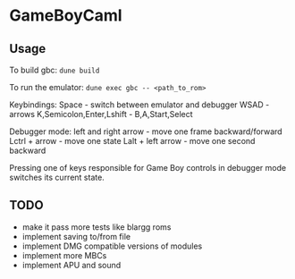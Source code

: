 # GameBoyCaml

## Usage

To build gbc:
``dune build``

To run the emulator:
``dune exec gbc -- <path_to_rom>``

Keybindings:
Space - switch between emulator and debugger
WSAD - arrows
K,Semicolon,Enter,Lshift - B,A,Start,Select

Debugger mode:
left and right arrow - move one frame backward/forward
Lctrl + arrow - move one state
Lalt + left arrow - move one second backward

Pressing one of keys responsible for Game Boy controls in debugger mode switches
its current state.

## TODO

 - make it pass more tests like blargg roms
 - implement saving to/from file
 - implement DMG compatible versions of modules
 - implement more MBCs
 - implement APU and sound
